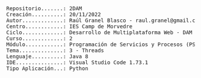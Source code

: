 <pre>
Repositorio.......: 2DAM
Creación..........: 20/11/2022
Autor.............: Raúl Granel Blasco - raul.granel@gmail.com
Centro............: IES Camp de Morvedre
Ciclo.............: Desarrollo de Multiplataforma Web - DAM
Curso.............: 2
Módulo............: Programación de Servicios y Procesos (PSP)
Tema..............: 3 - Threads
Lenguaje..........: Java 8
IDE...............: Visual Studio Code 1.73.1
Tipo Aplicación...: Python
<pre/>